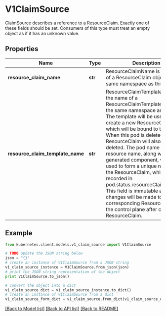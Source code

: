 # V1ClaimSource

ClaimSource describes a reference to a ResourceClaim.  Exactly one of these fields should be set.  Consumers of this type must treat an empty object as if it has an unknown value.

## Properties
Name | Type | Description | Notes
------------ | ------------- | ------------- | -------------
**resource_claim_name** | **str** | ResourceClaimName is the name of a ResourceClaim object in the same namespace as this pod. | [optional] 
**resource_claim_template_name** | **str** | ResourceClaimTemplateName is the name of a ResourceClaimTemplate object in the same namespace as this pod.  The template will be used to create a new ResourceClaim, which will be bound to this pod. When this pod is deleted, the ResourceClaim will also be deleted. The pod name and resource name, along with a generated component, will be used to form a unique name for the ResourceClaim, which will be recorded in pod.status.resourceClaimStatuses.  This field is immutable and no changes will be made to the corresponding ResourceClaim by the control plane after creating the ResourceClaim. | [optional] 

## Example

```python
from kubernetes.client.models.v1_claim_source import V1ClaimSource

# TODO update the JSON string below
json = "{}"
# create an instance of V1ClaimSource from a JSON string
v1_claim_source_instance = V1ClaimSource.from_json(json)
# print the JSON string representation of the object
print V1ClaimSource.to_json()

# convert the object into a dict
v1_claim_source_dict = v1_claim_source_instance.to_dict()
# create an instance of V1ClaimSource from a dict
v1_claim_source_form_dict = v1_claim_source.from_dict(v1_claim_source_dict)
```
[[Back to Model list]](../README.md#documentation-for-models) [[Back to API list]](../README.md#documentation-for-api-endpoints) [[Back to README]](../README.md)


